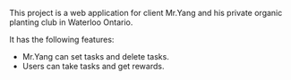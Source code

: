 This project is a web application for client Mr.Yang and his private organic planting club in Waterloo Ontario.

It has the following features:
  * Mr.Yang can set tasks and delete tasks.
  * Users can take tasks and get rewards.
  
